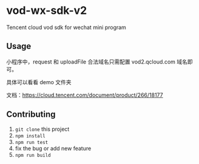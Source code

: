 # vod-wx-sdk-v2

Tencent cloud vod sdk for wechat mini program

## Usage

小程序中，request 和 uploadFile 合法域名只需配置 vod2.qcloud.com 域名即可。

具体可以看看 demo 文件夹

文档：https://cloud.tencent.com/document/product/266/18177

## Contributing

1. `git clone` this project
1. `npm install`
1. `npm run test`
1. fix the bug or add new feature
1. `npm run build`
